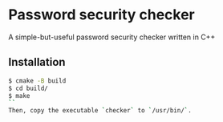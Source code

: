 # Password security checker
A simple-but-useful password security checker written in C++

## Installation

```bash
$ cmake -B build
$ cd build/
$ make
``
Then, copy the executable `checker` to `/usr/bin/`.
